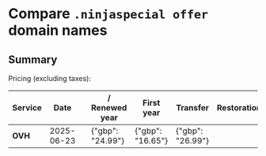# Compare `.ninjaspecial offer` domain names

## Summary

Pricing (excluding taxes):

| Service | Date |  | / Renewed year | First year | Transfer | Restoration |
|--|--|--|--|--|--|--|
| **OVH** | 2025-06-23 |  | {"gbp": "24.99"} | {"gbp": "16.65"} | {"gbp": "26.99"} |  |
